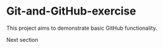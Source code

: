 # Git-and-GitHub-exercise

This project aims to demonstrate basic GitHub functionality.

Next section